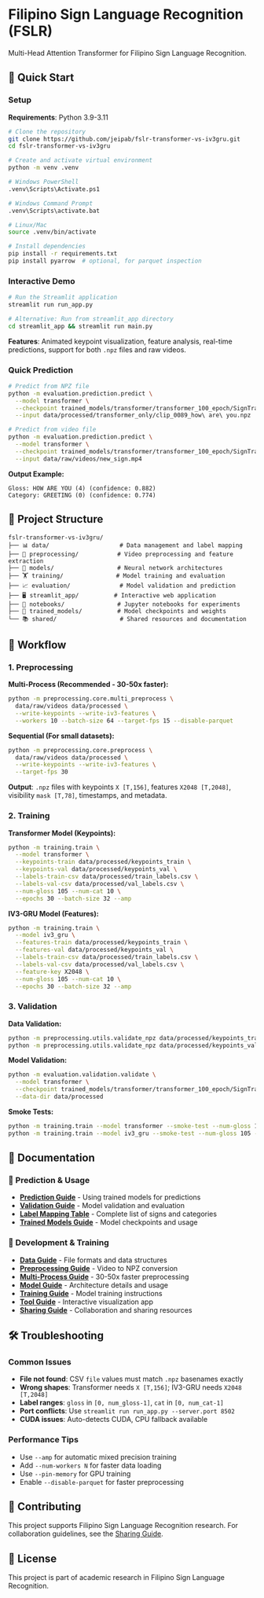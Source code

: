# Filipino Sign Language Recognition (FSLR)

Multi-Head Attention Transformer for Filipino Sign Language Recognition.

## 🚀 Quick Start

### Setup

**Requirements**: Python 3.9-3.11

```bash
# Clone the repository
git clone https://github.com/jeipab/fslr-transformer-vs-iv3gru.git
cd fslr-transformer-vs-iv3gru

# Create and activate virtual environment
python -m venv .venv

# Windows PowerShell
.venv\Scripts\Activate.ps1

# Windows Command Prompt
.venv\Scripts\activate.bat

# Linux/Mac
source .venv/bin/activate

# Install dependencies
pip install -r requirements.txt
pip install pyarrow  # optional, for parquet inspection
```

### Interactive Demo

```bash
# Run the Streamlit application
streamlit run run_app.py

# Alternative: Run from streamlit_app directory
cd streamlit_app && streamlit run main.py
```

**Features**: Animated keypoint visualization, feature analysis, real-time predictions, support for both `.npz` files and raw videos.

### Quick Prediction

```bash
# Predict from NPZ file
python -m evaluation.prediction.predict \
  --model transformer \
  --checkpoint trained_models/transformer/transformer_100_epoch/SignTransformer_best.pt \
  --input data/processed/transformer_only/clip_0089_how\ are\ you.npz

# Predict from video file
python -m evaluation.prediction.predict \
  --model transformer \
  --checkpoint trained_models/transformer/transformer_100_epoch/SignTransformer_best.pt \
  --input data/raw/videos/new_sign.mp4
```

**Output Example:**

```
Gloss: HOW ARE YOU (4) (confidence: 0.882)
Category: GREETING (0) (confidence: 0.774)
```

## 📁 Project Structure

```
fslr-transformer-vs-iv3gru/
├── 📊 data/                    # Data management and label mapping
├── 🔧 preprocessing/           # Video preprocessing and feature extraction
├── 🧠 models/                  # Neural network architectures
├── 🏋️ training/               # Model training and evaluation
├── 📈 evaluation/              # Model validation and prediction
├── 🖥️ streamlit_app/          # Interactive web application
├── 📓 notebooks/               # Jupyter notebooks for experiments
├── 💾 trained_models/          # Model checkpoints and weights
└── 📚 shared/                  # Shared resources and documentation
```

## 🔄 Workflow

### 1. Preprocessing

**Multi-Process (Recommended - 30-50x faster):**

```bash
python -m preprocessing.core.multi_preprocess \
  data/raw/videos data/processed \
  --write-keypoints --write-iv3-features \
  --workers 10 --batch-size 64 --target-fps 15 --disable-parquet
```

**Sequential (For small datasets):**

```bash
python -m preprocessing.core.preprocess \
  data/raw/videos data/processed \
  --write-keypoints --write-iv3-features \
  --target-fps 30
```

**Output**: `.npz` files with keypoints `X [T,156]`, features `X2048 [T,2048]`, visibility `mask [T,78]`, timestamps, and metadata.

### 2. Training

**Transformer Model (Keypoints):**

```bash
python -m training.train \
  --model transformer \
  --keypoints-train data/processed/keypoints_train \
  --keypoints-val data/processed/keypoints_val \
  --labels-train-csv data/processed/train_labels.csv \
  --labels-val-csv data/processed/val_labels.csv \
  --num-gloss 105 --num-cat 10 \
  --epochs 30 --batch-size 32 --amp
```

**IV3-GRU Model (Features):**

```bash
python -m training.train \
  --model iv3_gru \
  --features-train data/processed/keypoints_train \
  --features-val data/processed/keypoints_val \
  --labels-train-csv data/processed/train_labels.csv \
  --labels-val-csv data/processed/val_labels.csv \
  --feature-key X2048 \
  --num-gloss 105 --num-cat 10 \
  --epochs 30 --batch-size 32 --amp
```

### 3. Validation

**Data Validation:**

```bash
python -m preprocessing.utils.validate_npz data/processed/keypoints_train
python -m preprocessing.utils.validate_npz data/processed/keypoints_val --require-x2048
```

**Model Validation:**

```bash
python -m evaluation.validation.validate \
  --model transformer \
  --checkpoint trained_models/transformer/transformer_100_epoch/SignTransformer_best.pt \
  --data-dir data/processed
```

**Smoke Tests:**

```bash
python -m training.train --model transformer --smoke-test --num-gloss 105 --num-cat 10
python -m training.train --model iv3_gru --smoke-test --num-gloss 105 --num-cat 10
```

## 📖 Documentation

### 🎯 Prediction & Usage

- **[Prediction Guide](evaluation/prediction/PREDICTION_GUIDE.md)** - Using trained models for predictions
- **[Validation Guide](evaluation/validation/VALIDATION_GUIDE.md)** - Model validation and evaluation
- **[Label Mapping Table](data/labels/LABEL_MAPPING_TABLE.md)** - Complete list of signs and categories
- **[Trained Models Guide](trained_models/TRAINED_MODEL_GUIDE.md)** - Model checkpoints and usage

### 🔧 Development & Training

- **[Data Guide](data/DATA_GUIDE.md)** - File formats and data structures
- **[Preprocessing Guide](preprocessing/docs/PREPROCESS_GUIDE.MD)** - Video to NPZ conversion
- **[Multi-Process Guide](preprocessing/docs/MULTI_PREPROCESS_GUIDE.md)** - 30-50x faster preprocessing
- **[Model Guide](models/MODEL_GUIDE.md)** - Architecture details and usage
- **[Training Guide](training/TRAINING_GUIDE.md)** - Model training instructions
- **[Tool Guide](streamlit_app/TOOL_GUIDE.md)** - Interactive visualization app
- **[Sharing Guide](shared/SHARING_GUIDE.md)** - Collaboration and sharing resources

## 🛠️ Troubleshooting

### Common Issues

- **File not found**: CSV `file` values must match `.npz` basenames exactly
- **Wrong shapes**: Transformer needs `X [T,156]`; IV3-GRU needs `X2048 [T,2048]`
- **Label ranges**: `gloss` in `[0, num_gloss-1]`, `cat` in `[0, num_cat-1]`
- **Port conflicts**: Use `streamlit run run_app.py --server.port 8502`
- **CUDA issues**: Auto-detects CUDA, CPU fallback available

### Performance Tips

- Use `--amp` for automatic mixed precision training
- Add `--num-workers N` for faster data loading
- Use `--pin-memory` for GPU training
- Enable `--disable-parquet` for faster preprocessing

## 🤝 Contributing

This project supports Filipino Sign Language Recognition research. For collaboration guidelines, see the [Sharing Guide](shared/SHARING_GUIDE.md).

## 📄 License

This project is part of academic research in Filipino Sign Language Recognition.
